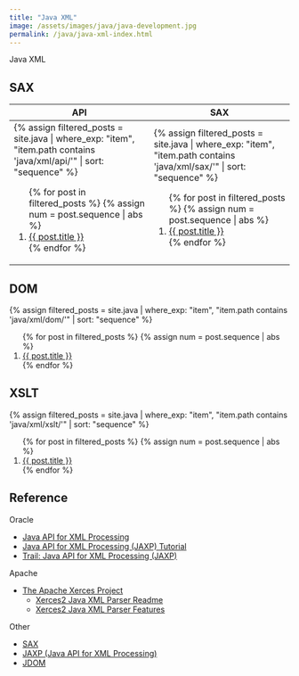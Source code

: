 ```yaml
---
title: "Java XML"
image: /assets/images/java/java-development.jpg
permalink: /java/java-xml-index.html
---
```


Java XML

## SAX

<table>
    <thead>
    <tr>
        <th style="text-align: center;">API</th>
        <th style="text-align: center;">SAX</th>
    </tr>
    </thead>
    <tbody>
    <tr>
        <td>
{%
assign filtered_posts = site.java |
where_exp: "item", "item.path contains 'java/xml/api/'" |
sort: "sequence"
%}
<ol>
    {% for post in filtered_posts %}
    {% assign num = post.sequence | abs %}
    <li>
        <a href="{{ post.url }}">{{ post.title }}</a>
    </li>
    {% endfor %}
</ol>
        </td>
        <td>
{%
assign filtered_posts = site.java |
where_exp: "item", "item.path contains 'java/xml/sax/'" |
sort: "sequence"
%}
<ol>
    {% for post in filtered_posts %}
    {% assign num = post.sequence | abs %}
    <li>
        <a href="{{ post.url }}">{{ post.title }}</a>
    </li>
    {% endfor %}
</ol>
        </td>
    </tr>
    </tbody>
</table>

## DOM

{%
assign filtered_posts = site.java |
where_exp: "item", "item.path contains 'java/xml/dom/'" |
sort: "sequence"
%}
<ol>
    {% for post in filtered_posts %}
    {% assign num = post.sequence | abs %}
    <li>
        <a href="{{ post.url }}">{{ post.title }}</a>
    </li>
    {% endfor %}
</ol>

## XSLT

{%
assign filtered_posts = site.java |
where_exp: "item", "item.path contains 'java/xml/xslt/'" |
sort: "sequence"
%}
<ol>
    {% for post in filtered_posts %}
    {% assign num = post.sequence | abs %}
    <li>
        <a href="{{ post.url }}">{{ post.title }}</a>
    </li>
    {% endfor %}
</ol>

## Reference

Oracle

- [Java API for XML Processing](https://docs.oracle.com/javase/8/docs/technotes/guides/xml/jaxp/index.html)
- [Java API for XML Processing (JAXP) Tutorial](https://www.oracle.com/java/technologies/jaxp-introduction.html)
- [Trail: Java API for XML Processing (JAXP)](https://docs.oracle.com/javase/tutorial/jaxp/index.html)

Apache

- [The Apache Xerces Project](https://xerces.apache.org/)
    - [Xerces2 Java XML Parser Readme](https://xerces.apache.org/xerces2-j/)
    - [Xerces2 Java XML Parser Features](https://xerces.apache.org/xerces2-j/features.html)


Other

- [SAX](http://www.saxproject.org/)
- [JAXP (Java API for XML Processing)](https://roytuts.com/jaxp/)
- [JDOM](http://www.jdom.org/)

